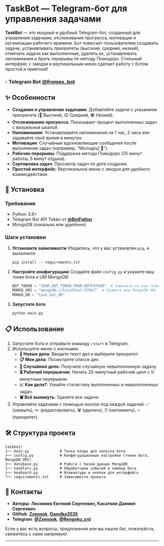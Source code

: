 # TaskBot — Telegram-бот для управления задачами

**TaskBot** — это мощный и удобный Telegram-бот, созданный для управления задачами, отслеживания прогресса, мотивации и организации рабочего времени. Бот помогает пользователям создавать задачи, устанавливать приоритеты (высокий, средний, низкий), отмечать задачи как выполненные, удалять их, устанавливать напоминания и брать перерывы по методу Помодоро. Стильный интерфейс с эмодзи и вертикальным меню сделает работу с ботом простой и приятной!

### - Telegram Bot **[@fromex_bot](https://t.me/fromex_bot)**

## ✨ Особенности
- **Создание и управление задачами**: Добавляйте задачи с указанием приоритета (🔴 Высокий, 🟡 Средний, 🟢 Низкий).
- **Отслеживание прогресса**: Показывает процент выполненных задач с визуальной шкалой.
- **Напоминания**: Устанавливайте напоминания на 1 час, 2 часа или задавайте своё время в минутах.
- **Мотивация**: Случайные вдохновляющие сообщения после выполнения задач (например, "Молодец! 🎩").
- **Рабочие перерывы**: Поддержка метода Помодоро (25 минут работы, 5 минут отдыха).
- **Сортировка задач**: Просмотр задач по дате создания.
- **Простой интерфейс**: Вертикальное меню с эмодзи для удобного взаимодействия.

## 🚀 Установка

### Требования
- Python 3.8+
- Telegram Bot API Token от **[@BotFather](https://t.me/BotFather)**
- MongoDB (локально или удалённо)

### Шаги установки
1. **Установите зависимости**
   Убедитесь, что у вас установлен `pip`, и выполните:
   ```bash
   pip install -r requirements.txt
   ```

2. **Настройте конфигурацию**
   Создайте файл `config.py` и укажите ваш токен бота и URI MongoDB:
   ```python
   BOT_TOKEN = "YOUR_BOT_TOKEN_FROM_BOTFATHER"  # Замените на ваш токен
   MONGO_URI = "mongodb://localhost:27017"  # Укажите ваш MongoDB URL
   MONGO_DB = "task_bot_db"
   ```

3. **Запустите бота**
   ```bash
   python main.py
   ```
## 📋 Использование
1. Запустите бота и отправьте команду `/start` в Telegram.
2. Используйте меню с кнопками:
   - **📝 Новые дела**: Введите текст дел и выберите приоритет.
   - **📋 Мои дела**: Посмотрите список дел.
   - **🎲 Случайное дело**: Получите случайную невыполненную задачу.
   - **⏳ Рабочий перерывчик**: Начать 25-минутный рабочий цикл с 5-минутным перерывом.
   - **📈 Как дела?**: Узнайте статистику выполненных и невыполненных задач.
   - **🗑️ Всё выкинуть**: Удалите все задачи.
3. Управляйте задачами с помощью кнопок под каждой задачей: ✅ (закрыть), ✏️ (редактировать), 🗑️ (удалить), ⏰ (напомнить), ⭐ (приоритет).

## 🛠 Структура проекта
```
taskbot/
├── main.py              # Точка входа для запуска бота
├── config.py            # Конфигурационные настройки (токен бота, MongoDB URI)
├── database.py          # Работа с базой данных MongoDB
├── handlers.py          # Обработчики событий и команд бота
├── keyboard.py          # Клавиатуры и кнопки для интерфейса
└── requirements.txt     # Зависимости проекта
```
## 🤝 Контакты
- **Авторы**: **Лесников Евгений Сергеевич, Касаткин Даниил Сергеевич**
- **GitHub**: **[Zxenook](https://github.com/Zxenook)**, **[Danulka3535](https://github.com/Danulka3535)**
- **Telegram**: **[@Zxenook](https://t.me/Zxenook)**, **[@Rengoku_crd](https://t.me/Rengoku_crd)**

Если у вас есть вопросы, предложения или вы нашли баг, пожалуйста, свяжитесь с нами напрямую!

---
